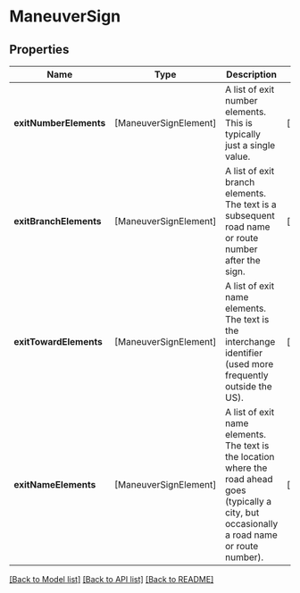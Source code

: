 # ManeuverSign

## Properties
Name | Type | Description | Notes
------------ | ------------- | ------------- | -------------
**exitNumberElements** | [ManeuverSignElement] | A list of exit number elements. This is typically just a single value. | [optional] 
**exitBranchElements** | [ManeuverSignElement] | A list of exit branch elements. The text is a subsequent road name or route number after the sign. | [optional] 
**exitTowardElements** | [ManeuverSignElement] | A list of exit name elements. The text is the interchange identifier (used more frequently outside the US). | [optional] 
**exitNameElements** | [ManeuverSignElement] | A list of exit name elements. The text is the location where the road ahead goes (typically a city, but occasionally a road name or route number). | [optional] 

[[Back to Model list]](../README.md#documentation-for-models) [[Back to API list]](../README.md#documentation-for-api-endpoints) [[Back to README]](../README.md)


